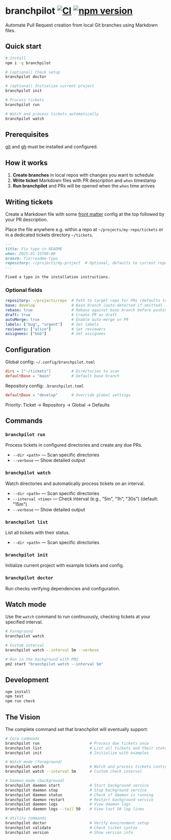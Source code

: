 # branchpilot [![CI](https://github.com/AlecRust/branchpilot/actions/workflows/ci.yml/badge.svg)](https://github.com/AlecRust/branchpilot/actions/workflows/ci.yml) [![npm version](https://img.shields.io/npm/v/branchpilot.svg)](https://www.npmjs.com/package/branchpilot)

Automate Pull Request creation from local Git branches using Markdown files.

## Quick start

```bash
# Install
npm i -g branchpilot

# (optional) Check setup
branchpilot doctor

# (optional) Initialize current project
branchpilot init

# Process tickets
branchpilot run

# Watch and process tickets automatically
branchpilot watch
```

## Prerequisites

[git](https://git-scm.com/) and [gh](https://cli.github.com/) must be installed and configured.

## How it works

1. **Create branches** in local repos with changes you want to schedule
2. **Write ticket** Markdown files with PR description and `when` timestamp
3. **Run branchpilot** and PRs will be opened when the `when` time arrives

## Writing tickets

Create a Markdown file with some [front matter](https://gohugo.io/content-management/front-matter/) config at the top followed by your PR description.

Place the file anywhere e.g. within a repo at `~/projects/my-repo/tickets` or in a dedicated tickets directory `~/tickets`.

```markdown
---
title: Fix typo in README
when: 2025-01-15T09:00
branch: fix/readme-typo
repository: ~/projects/my-project  # Optional, defaults to current repo
---

Fixed a typo in the installation instructions.
```

### Optional fields

```yaml
repository: ~/projects/repo  # Path to target repo for PRs (defaults to current repo)
base: develop                # Base branch (auto-detected if omitted)
rebase: true                 # Rebase against base branch before pushing
draft: true                  # Create PR as draft
autoMerge: true              # Enable auto-merge on PR
labels: ["bug", "urgent"]    # Set labels
reviewers: ["alice"]         # Set reviewers
assignees: ["bob"]           # Set assignees
```

## Configuration

Global config: `~/.config/branchpilot.toml`

```toml
dirs = ["~/tickets"]         # Directories to scan
defaultBase = "main"         # Default base branch
```

Repository config: `.branchpilot.toml`

```toml
defaultBase = "develop"      # Override global settings
```

Priority: Ticket → Repository → Global → Defaults

## Commands

### `branchpilot run`

Process tickets in configured directories and create any due PRs.

- `--dir <path>` — Scan specific directories
- `--verbose` — Show detailed output

### `branchpilot watch`

Watch directories and automatically process tickets on an interval.

- `--dir <path>` — Scan specific directories
- `--interval <time>` — Check interval (e.g., "5m", "1h", "30s") (default: "15m")
- `--verbose` — Show detailed output

### `branchpilot list`

List all tickets with their status.

- `--dir <path>` — Scan specific directories

### `branchpilot init`

Initialize current project with example tickets and config.

### `branchpilot doctor`

Run checks verifying dependencies and configuration.

## Watch mode

Use the `watch` command to run continuously, checking tickets at your specified interval.

```bash
# Foreground
branchpilot watch

# Custom interval
branchpilot watch --interval 5m --verbose

# Run in the background with PM2
pm2 start "branchpilot watch --interval 5m"
```

## Development

```bash
npm install
npm test
npm run check
```

## The Vision

The complete command set that branchpilot will eventually support:

```bash
# Core commands
branchpilot run                      # Process due tickets once
branchpilot list                     # List all tickets and their status
branchpilot init                     # Initialize with examples

# Watch mode (foreground)
branchpilot watch                    # Watch and process tickets continuously (default every 15 minutes)
branchpilot watch --interval 5m      # Custom check interval

# Daemon mode (background)
branchpilot daemon start             # Start background service
branchpilot daemon stop              # Stop background service
branchpilot daemon status            # Check if daemon is running
branchpilot daemon restart           # Restart background service
branchpilot daemon logs              # View daemon logs
branchpilot daemon logs --tail 50    # View last 50 log lines

# Utility commands
branchpilot doctor                   # Verify environment setup
branchpilot validate                 # Check ticket syntax
branchpilot version                  # Show version info
```
